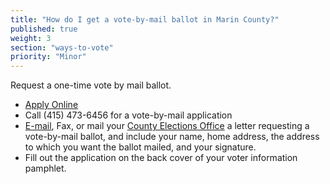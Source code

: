 ```yaml
---
title: "How do I get a vote-by-mail ballot in Marin County?"
published: true
weight: 3
section: "ways-to-vote"
priority: "Minor"
---
```


Request a one-time vote by mail ballot.  
- [Apply Online](https://forms2.marincounty.org/lc/content/MarinProfiles/VoteByMail.html)  
- Call (415) 473-6456  for a vote-by-mail application  
- [E-mail](mailto:DBelben@marincounty.org), Fax, or mail your [County Elections Office](#section-election-office-contact) a letter requesting a vote-by-mail ballot, and include your name, home address, the address to which you want the ballot mailed, and your signature.  
- Fill out the application on the back cover of your voter information pamphlet.  
